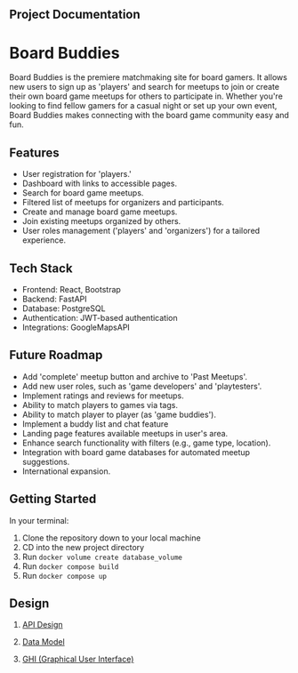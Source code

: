 ## Project Documentation

# Board Buddies
Board Buddies is the premiere matchmaking site for board gamers. It allows new users to sign up as 'players' and search for meetups to join or create their own board game meetups for others to participate in. Whether you're looking to find fellow gamers for a casual night or set up your own event, Board Buddies makes connecting with the board game community easy and fun.

## Features
- User registration for 'players.'
- Dashboard with links to accessible pages.
- Search for board game meetups.
- Filtered list of meetups for organizers and participants.
- Create and manage board game meetups.
- Join existing meetups organized by others.
- User roles management ('players' and 'organizers') for a tailored experience.

## Tech Stack
- Frontend: React, Bootstrap
- Backend: FastAPI
- Database: PostgreSQL
- Authentication: JWT-based authentication
- Integrations: GoogleMapsAPI

## Future Roadmap
- Add 'complete' meetup button and archive to 'Past Meetups'.
- Add new user roles, such as 'game developers' and 'playtesters'.
- Implement ratings and reviews for meetups.
- Ability to match players to games via tags.
- Ability to match player to player (as 'game buddies').
- Implement a buddy list and chat feature
- Landing page features available meetups in user's area.
- Enhance search functionality with filters (e.g., game type, location).
- Integration with board game databases for automated meetup suggestions.
- International expansion.

## Getting Started
In your terminal:
1. Clone the repository down to your local machine
2. CD into the new project directory
4. Run ``docker volume create database_volume``
5. Run ``docker compose build``
6. Run ``docker compose up``

## Design
1. [API Design](docs/docs/api-design.md)

2. [Data Model](docs/docs/data-models.md)

3. [GHI (Graphical User Interface)](docs/docs/ghi.md)
